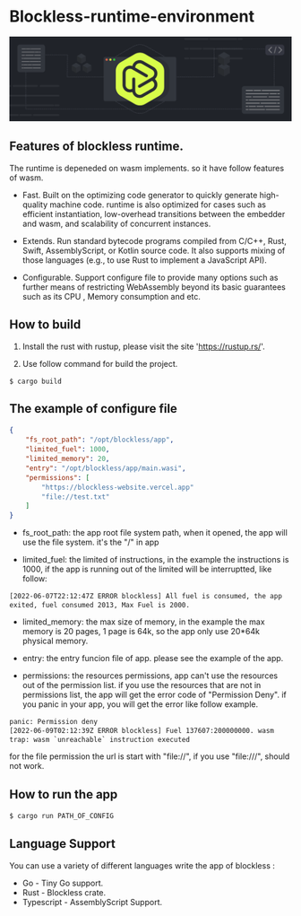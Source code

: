# Blockless-runtime-environment

![](blockless.png)

## Features of blockless runtime.
The runtime is depeneded on wasm implements. so it have follow features of wasm.

- Fast. Built on the optimizing code generator to quickly generate high-quality machine code. runtime is also optimized for cases such as efficient instantiation, low-overhead transitions between the embedder and wasm, and scalability of concurrent instances.

- Extends. Run standard bytecode programs compiled from C/C++, Rust, Swift, AssemblyScript, or Kotlin source code. It also supports mixing of those languages (e.g., to use Rust to implement a JavaScript API).

- Configurable. Support configure file to provide many options such as further means of restricting WebAssembly beyond its basic guarantees such as its CPU , Memory consumption and etc.



## How to build
1. Install the rust with rustup, please visit the site 'https://rustup.rs/'.

2. Use follow command for build the project.
```
$ cargo build
```

## The example of configure file 

```json
{
    "fs_root_path": "/opt/blockless/app",
    "limited_fuel": 1000,
    "limited_memory": 20,
    "entry": "/opt/blockless/app/main.wasi",
    "permissions": [
        "https://blockless-website.vercel.app"
        "file://test.txt"
    ]
}
```

- fs_root_path: the app root file system path, when it opened, the app will use the file system. it's the "/" in app

- limited_fuel: the limited of instructions, in the example the instructions is 1000, if the app is running out of the limited will be interruptted, like follow:

```log
[2022-06-07T22:12:47Z ERROR blockless] All fuel is consumed, the app exited, fuel consumed 2013, Max Fuel is 2000.
```

- limited_memory: the max size of memory, in the example the max memory is 20 pages, 1 page is 64k, so the app only use 20*64k physical memory.

- entry: the entry funcion file of app. please see the example of the app.

- permissions: the resources permissions, app can't use the resources out of the permission list. if you use the resources that are not in permissions list, the app will get the error code of "Permission Deny". if you panic in your app, you will get the error like follow example.

```log
panic: Permission deny
[2022-06-09T02:12:39Z ERROR blockless] Fuel 137607:200000000. wasm trap: wasm `unreachable` instruction executed
```

for the file permission the url is start with "file://", if you use "file:///", should not work.

## How to run the app

```bash
$ cargo run PATH_OF_CONFIG
```

## Language Support

You can use a variety of different languages write the app of blockless :

- Go - Tiny Go support.
- Rust - Blockless crate.
- Typescript - AssemblyScript Support.

